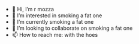 - 👋 Hi, I’m r mozza
- 👀 I’m interested in smoking a fat one
- 🌱 I’m currently smoking a fat one
- 💞️ I’m looking to collaborate on smoking a fat one
- 📫 How to reach me: with the hoes

<!---
ryanmos113/ryanmos113 is a ✨ special ✨ repository because its `README.md` (this file) appears on your GitHub profile.
You can click the Preview link to take a look at your changes.
--->
